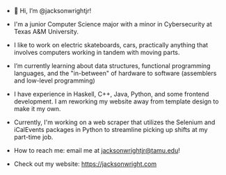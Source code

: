 - 👋 Hi, I’m @jacksonwrightjr!
- I'm a junior Computer Science major with a minor in Cybersecurity at Texas A&M University.
- I like to work on electric skateboards, cars, practically anything that involves computers working in tandem with moving parts.
- I’m currently learning about data structures, functional programming languages, and the "in-between" of hardware to software (assemblers and low-level programming)
- I have experience in Haskell, C++, Java, Python, and some frontend development. I am reworking my website away from template design to make it my own.
- Currently, I'm working on a web scraper that utilizes the Selenium and iCalEvents packages in Python to streamline picking up shifts at my part-time job.
- How to reach me: email me at jacksonwrightjr@tamu.edu! 

- Check out my website: https://jacksonwright.com

<!---
jacksonwrightjr/jacksonwrightjr is a ✨ special ✨ repository because its `README.md` (this file) appears on your GitHub profile.
You can click the Preview link to take a look at your changes.
--->
